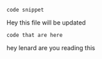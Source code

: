 `code snippet`

Hey this file will be updated

`code that are here`

hey lenard are you reading this